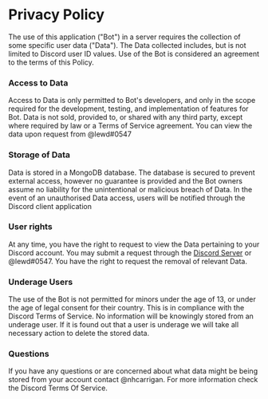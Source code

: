 # Privacy Policy
The use of this application ("Bot") in a server requires the collection of some specific user data ("Data"). The Data collected includes, but is not limited to Discord user ID values. Use of the Bot is considered an agreement to the terms of this Policy.

### Access to Data
Access to Data is only permitted to Bot's developers, and only in the scope required for the development, testing, and implementation of features for Bot. Data is not sold, provided to, or shared with any third party, except where required by law or a Terms of Service agreement. You can view the data upon request from @lewd#0547

### Storage of Data
Data is stored in a MongoDB database. The database is secured to prevent external access, however no guarantee is provided and the Bot owners assume no liability for the unintentional or malicious breach of Data. In the event of an unauthorised Data access, users will be notified through the Discord client application

### User rights
At any time, you have the right to request to view the Data pertaining to your Discord account. You may submit a request through the [Discord Server](https://discord.gg/488NvtTzkE) or @lewd#0547. You have the right to request the removal of relevant Data.

### Underage Users
The use of the Bot is not permitted for minors under the age of 13, or under the age of legal consent for their country. This is in compliance with the Discord Terms of Service. No information will be knowingly stored from an underage user. If it is found out that a user is underage we will take all necessary action to delete the stored data.

### Questions
If you have any questions or are concerned about what data might be being stored from your account contact @nhcarrigan. For more information check the Discord Terms Of Service.
